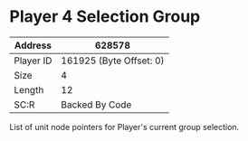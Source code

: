 #  Player 4 Selection Group
Address   | 628578
----------|-------------
Player ID | 161925 (Byte Offset: 0)
Size 	  | 4
Length 	  | 12
SC:R      | Backed By Code

List of unit node pointers for Player's current group selection.
